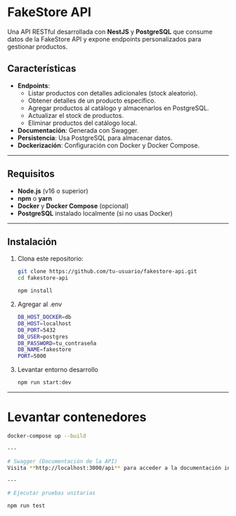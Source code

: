 # FakeStore API

Una API RESTful desarrollada con **NestJS** y **PostgreSQL** que consume datos de la FakeStore API y expone endpoints personalizados para gestionar productos.

## Características

- **Endpoints**:
  - Listar productos con detalles adicionales (stock aleatorio).
  - Obtener detalles de un producto específico.
  - Agregar productos al catálogo y almacenarlos en PostgreSQL.
  - Actualizar el stock de productos.
  - Eliminar productos del catálogo local.
- **Documentación**: Generada con Swagger.
- **Persistencia**: Usa PostgreSQL para almacenar datos.
- **Dockerización**: Configuración con Docker y Docker Compose.

---

## Requisitos

- **Node.js** (v16 o superior)
- **npm** o **yarn**
- **Docker** y **Docker Compose** (opcional)
- **PostgreSQL** instalado localmente (si no usas Docker)

---

## Instalación

1. Clona este repositorio:
   ```bash
   git clone https://github.com/tu-usuario/fakestore-api.git
   cd fakestore-api

   npm install

2. Agregar al .env

   ```bash
   DB_HOST_DOCKER=db
   DB_HOST=localhost
   DB_PORT=5432
   DB_USER=postgres
   DB_PASSWORD=tu_contraseña
   DB_NAME=fakestore
   PORT=5000

3. Levantar entorno desarrollo

     ```bash
     npm run start:dev

---

# Levantar contenedores

   ```bash
   docker-compose up --build

---

# Swagger (Documentación de la API)
Visita **http://localhost:3000/api** para acceder a la documentación interactiva generada con Swagger.

---

# Ejecutar pruebas unitarias

  npm run test